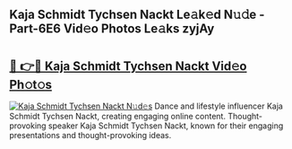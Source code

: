 ## Kaja Schmidt Tychsen Nackt Le𝚊k𝚎d N𝚞𝚍e - Part-6E6 Vid𝚎o Photos Le𝚊ks zyjAy

# <h2><a href="http://fb58ddf.evod.top/?m=Kaja+Schmidt+Tychsen+Nackt">🔗 👉🔴 Kaja Schmidt Tychsen Nackt Vid𝚎o Ph𝚘t𝚘s</a></h2>

[![Kaja Schmidt Tychsen Nackt N𝚞d𝚎s](https://i.imgur.com/8V9OHl7.gif)](http://fb58ddf.evod.top/?m=Kaja+Schmidt+Tychsen+Nackt)
Dance and lifestyle influencer Kaja Schmidt Tychsen Nackt, creating engaging online content. Thought-provoking speaker Kaja Schmidt Tychsen Nackt, known for their engaging presentations and thought-provoking ideas. 
